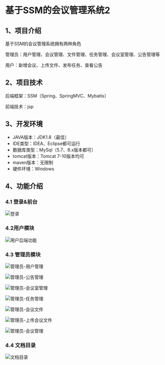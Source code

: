 # 基于SSM的会议管理系统2



## 1、项目介绍

基于SSM的会议管理系统拥有两种角色

管理员：用户管理、会议管理、文件管理、任务管理、会议室管理、公告管理等

用户：新增会议、上传文件、发布任务、查看公告

## 2、项目技术

后端框架：SSM（Spring、SpringMVC、Mybatis）

前端技术：jsp

## 3、开发环境

- JAVA版本：JDK1.8（最佳）
- IDE类型：IDEA、Eclipse都可运行
- 数据库类型：MySql（5.7、8.x版本都可） 
- tomcat版本：Tomcat 7-10版本均可
- maven版本：无限制
- 硬件环境：Windows


## 4、功能介绍

### 4.1 登录&前台

![登录](https://www.codeshop.fun/Typora-Images/202409172340600.jpg)

### 4.2用户模块

![用户后端功能](https://www.codeshop.fun/Typora-Images/202409102241803.jpg)

### 4.3 管理员模块

![管理员-用户管理](https://www.codeshop.fun/Typora-Images/202409102241492.jpg)

![管理员-公告管理](https://www.codeshop.fun/Typora-Images/202409102241560.jpg)

![管理员-会议室管理](https://www.codeshop.fun/Typora-Images/202409102241549.jpg)

![管理员-任务管理](https://www.codeshop.fun/Typora-Images/202409102241594.jpg)

![管理员-会议文件](https://www.codeshop.fun/Typora-Images/202409102241577.jpg)

![管理员-上传会议文件](https://www.codeshop.fun/Typora-Images/202409102241614.jpg)

![管理员-会议管理](https://www.codeshop.fun/Typora-Images/202409102241107.jpg)

### 4.4 文档目录

![文档目录](https://www.codeshop.fun/Typora-Images/202409102241947.jpg)

